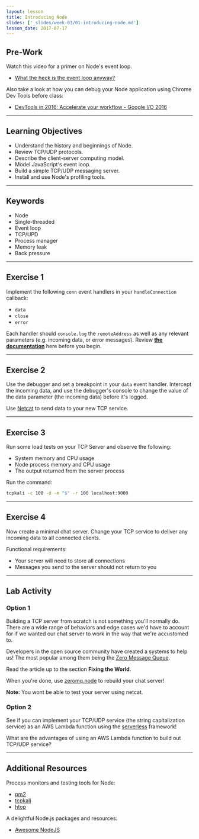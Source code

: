 ```yaml
---
layout: lesson
title: Introducing Node
slides: ['_slides/week-03/01-introducing-node.md']
lesson_date: 2017-07-17
---
```


## Pre-Work

Watch this video for a primer on Node's event loop.

- [What the heck is the event loop anyway?](https://www.youtube.com/watch?v=8aGhZQkoFbQ)

Also take a look at how you can debug your Node application using Chrome Dev Tools before class:

- [DevTools in 2016: Accelerate your workflow - Google I/O 2016](https://www.youtube.com/watch?v=x8u0n4dT-WI&feature=youtu.be&t=2571)

---

## Learning Objectives

- Understand the history and beginnings of Node.
- Review TCP/UDP protocols.
- Describe the client-server computing model.
- Model JavaScript's event loop.
- Build a simple TCP/UDP messaging server.
- Install and use Node's profiling tools.

---

## Keywords

- Node
- Single-threaded
- Event loop
- TCP/UPD
- Process manager
- Memory leak
- Back pressure

---

## Exercise 1

Implement the following `conn` event handlers in your `handleConnection` callback:

- `data`
- `close`
- `error`

Each handler should `console.log` the `remoteAddress` as well as any relevant parameters (e.g. incoming data, or error messages). Review **[the documentation](https://nodejs.org/api/net.html)** here before you begin.

---

## Exercise 2

Use the debugger and set a breakpoint in your `data` event handler. Intercept the incoming data, and use the debugger's console to change the value of the data parameter (the incoming data) before it's logged.

Use [Netcat](https://en.wikipedia.org/wiki/Netcat) to send data to your new TCP service.

---

## Exercise 3

Run some load tests on your TCP Server and observe the following:

- System memory and CPU usage
- Node process memory and CPU usage
- The output returned from the server process

Run the command:

```bash
tcpkali -c 100 -d -m "$" -r 100 localhost:9000
```

---

## Exercise 4

Now create a minimal chat server. Change your TCP service to deliver any incoming data to all connected clients.

Functional requirements:

- Your server will need to store all connections
- Messages you send to the server should not return to you

---

## Lab Activity

### Option 1

Building a TCP server from scratch is not something you'll normally do.
There are a wide range of behaviors and edge cases we'd have to account for if we wanted our chat server to work in the way that we're accustomed to.

Developers in the open source community have created a systems to help us! The most popular among them being the [Zero Message Queue](http://zguide.zeromq.org/page:all).

Read the article up to the section **Fixing the World**.

When you're done, use [zeromq.node](https://github.com/JustinTulloss/zeromq.node) to rebuild your chat server!

**Note:** You wont be able to test your server using netcat.

### Option 2

See if you can implement your TCP/UDP service (the string capitalization service) as an AWS Lambda function using the [serverless](https://serverless.com/) framework!

What are the advantages of using an AWS Lambda function to build out TCP/UDP service?

---

## Additional Resources

Process monitors and testing tools for Node:

- [pm2](http://pm2.keymetrics.io/)
- [tcpkali](https://github.com/machinezone/tcpkali)
- [htop](https://hisham.hm/htop/)

A delightful Node.js packages and resources:

- [Awesome NodeJS](https://github.com/sindresorhus/awesome-nodejs)
